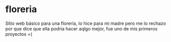 # floreria
Sitio web básico para una florería, lo hice para mi madre pero me lo rechazo por que dice que ella podria hacer aqlgo mejor, fue uno de mis primeros proyectos =(
